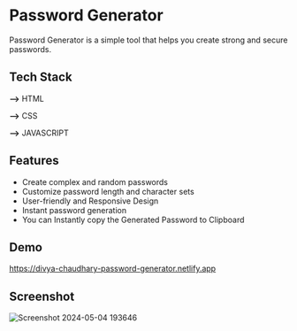 
# Password Generator

Password Generator is a simple tool that helps you create strong and secure passwords.


## Tech Stack

**-->**  HTML

**-->** CSS

**-->** JAVASCRIPT


## Features

- Create complex and random passwords
- Customize password length and character sets
- User-friendly and Responsive Design
- Instant password generation
- You can Instantly copy the Generated Password to Clipboard


## Demo

https://divya-chaudhary-password-generator.netlify.app


## Screenshot

![Screenshot 2024-05-04 193646](https://github.com/DivyaChaudhary07/Password_Generator/assets/161328874/83644b5e-fce9-46ac-8502-3289cbf4b6cf)

